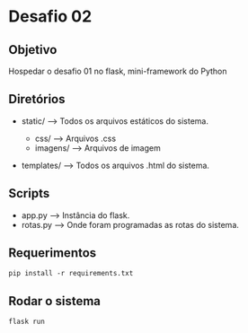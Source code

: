 # Desafio 02 

## Objetivo

Hospedar o desafio 01 no flask, mini-framework do Python

## Diretórios

- static/ --> Todos os arquivos estáticos do sistema.
    - css/ --> Arquivos .css
    - imagens/ --> Arquivos de imagem

- templates/ --> Todos os arquivos .html do sistema.

## Scripts
- app.py --> Instância do flask.
- rotas.py --> Onde foram programadas as rotas do sistema.

## Requerimentos
    pip install -r requirements.txt

## Rodar o sistema
    flask run